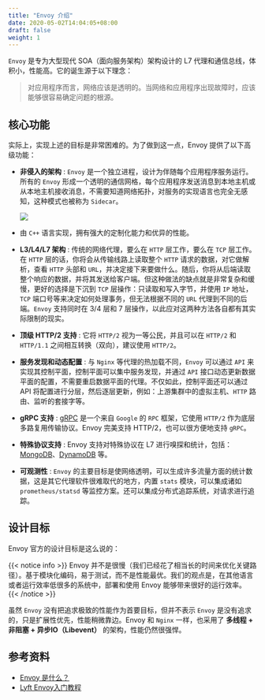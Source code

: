 ```yaml
---
title: "Envoy 介绍"
date: 2020-05-02T14:04:05+08:00
draft: false
weight: 1
---
```


`Envoy` 是专为大型现代 SOA（面向服务架构）架构设计的 L7 代理和通信总线，体积小，性能高。它的诞生源于以下理念：

> 对应用程序而言，网络应该是透明的。当网络和应用程序出现故障时，应该能够很容易确定问题的根源。

## 核心功能

实际上，实现上述的目标是非常困难的。为了做到这一点，Envoy 提供了以下高级功能：

+ **非侵入的架构** : `Envoy` 是一个独立进程，设计为伴随每个应用程序服务运行。所有的 `Envoy` 形成一个透明的通信网格，每个应用程序发送消息到本地主机或从本地主机接收消息，不需要知道网络拓扑，对服务的实现语言也完全无感知，这种模式也被称为 `Sidecar`。 

  ![](https://jsdelivr.icloudnative.io/gh/yangchuansheng/imghosting/img/20200430142752.png)

+ 由 `C++` 语言实现，拥有强大的定制化能力和优异的性能。

+ **L3/L4/L7 架构** : 传统的网络代理，要么在 `HTTP` 层工作，要么在 `TCP` 层工作。在 `HTTP` 层的话，你将会从传输线路上读取整个 `HTTP` 请求的数据，对它做解析，查看 `HTTP` 头部和 `URL`，并决定接下来要做什么。随后，你将从后端读取整个响应的数据，并将其发送给客户端。但这种做法的缺点就是非常复杂和缓慢，更好的选择是下沉到 `TCP` 层操作：只读取和写入字节，并使用 `IP` 地址，`TCP` 端口号等来决定如何处理事务，但无法根据不同的 `URL` 代理到不同的后端。`Envoy` 支持同时在 3/4 层和 7 层操作，以此应对这两种方法各自都有其实际限制的现实。

+ **顶级 HTTP/2 支持** : 它将 `HTTP/2` 视为一等公民，并且可以在 `HTTP/2` 和 `HTTP/1.1` 之间相互转换（双向），建议使用 `HTTP/2`。

+ **服务发现和动态配置** : 与 `Nginx` 等代理的热加载不同，`Envoy` 可以通过 `API` 来实现其控制平面，控制平面可以集中服务发现，并通过 `API` 接口动态更新数据平面的配置，不需要重启数据平面的代理。不仅如此，控制平面还可以通过 API 将配置进行分层，然后逐层更新，例如：上游集群中的虚拟主机、`HTTP` 路由、监听的套接字等。

+ **gRPC 支持** : [gRPC](http://www.grpc.io/) 是一个来自 `Google` 的 `RPC` 框架，它使用 `HTTP/2` 作为底层多路复用传输协议。Envoy 完美支持 HTTP/2，也可以很方便地支持 `gRPC`。

+ **特殊协议支持** : Envoy 支持对特殊协议在 L7 进行嗅探和统计，包括：[MongoDB](https://www.envoyproxy.io/docs/envoy/latest/configuration/listeners/network_filters/mongo_proxy_filter#)、[DynamoDB](https://www.servicemesher.com/envoy/intro/arch_overview/dynamo.html#arch-overview-dynamo) 等。

+ **可观测性** : `Envoy` 的主要目标是使网络透明，可以生成许多流量方面的统计数据，这是其它代理软件很难取代的地方，内置 `stats` 模块，可以集成诸如 `prometheus/statsd` 等监控方案。还可以集成分布式追踪系统，对请求进行追踪。

## 设计目标

Envoy 官方的设计目标是这么说的：

{{< notice info >}}
Envoy 并不是很慢（我们已经花了相当长的时间来优化关键路径）。基于模块化编码，易于测试，而不是性能最优。我们的观点是，在其他语言或者运行效率低很多的系统中，部署和使用 Envoy 能够带来很好的运行效率。
{{< /notice >}}

虽然 `Envoy` 没有把追求极致的性能作为首要目标，但并不表示 `Envoy` 是没有追求的，只是扩展性优先，性能稍微靠边。Envoy 和 `Nginx` 一样，也采用了 **多线程 + 非阻塞 + 异步IO（Libevent）** 的架构，性能仍然很强悍。

## 参考资料

+ [Envoy 是什么？](https://www.servicemesher.com/envoy/intro/what_is_envoy.html)
+ [Lyft Envoy入门教程](http://dockone.io/article/8212)
